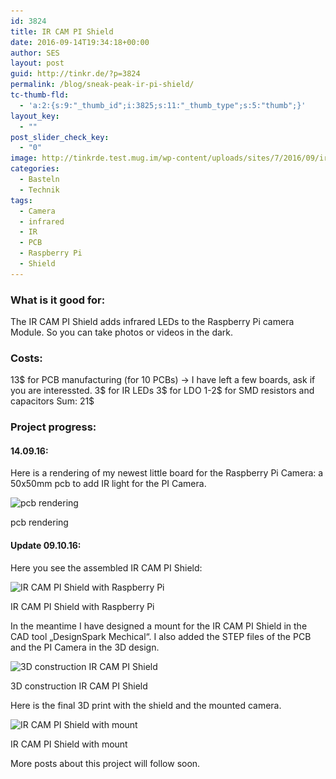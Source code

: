 ```yaml
---
id: 3824
title: IR CAM PI Shield
date: 2016-09-14T19:34:18+00:00
author: SES
layout: post
guid: http://tinkr.de/?p=3824
permalink: /blog/sneak-peak-ir-pi-shield/
tc-thumb-fld:
  - 'a:2:{s:9:"_thumb_id";i:3825;s:11:"_thumb_type";s:5:"thumb";}'
layout_key:
  - ""
post_slider_check_key:
  - "0"
image: http://tinkrde.test.mug.im/wp-content/uploads/sites/7/2016/09/ir_pi_shield_rendering.jpg
categories:
  - Basteln
  - Technik
tags:
  - Camera
  - infrared
  - IR
  - PCB
  - Raspberry Pi
  - Shield
---
```

### What is it good for:

The IR CAM PI Shield adds infrared LEDs to the Raspberry Pi camera Module. So you can take photos or videos in the dark.

### Costs:

13$ for PCB manufacturing (for 10 PCBs) -> I have left a few boards, ask if you are interessted.
3$ for IR LEDs
3$ for LDO
1-2$ for SMD resistors and capacitors
Sum: 21$

### Project progress:

#### 14.09.16:

Here is a rendering of my newest little board for the Raspberry Pi Camera: a 50x50mm pcb to add IR light for the PI Camera.

<div id="attachment_3825" style="width: 801px" >
  <img aria-describedby="caption-attachment-3825" loading="lazy" src="/assets/2016/09/ir_pi_shield_rendering.jpg" alt="pcb rendering "    srcset="/assets/2016/09/ir_pi_shield_rendering.jpg 791w, /assets/2016/09/ir_pi_shield_rendering-300x203.jpg 300w, /assets/2016/09/ir_pi_shield_rendering-768x518.jpg 768w" sizes="(max-width: 791px) 100vw, 791px" />

  <p id="caption-attachment-3825" >
    pcb rendering
  </p>
</div>

#### Update 09.10.16:

Here you see the assembled IR CAM PI Shield:


<div id="attachment_3834" style="width: 1034px" >
  <img aria-describedby="caption-attachment-3834" loading="lazy" src="/assets/2016/09/ir_cam_pi_shield_with_raspi-1024x689.jpg" alt="IR CAM PI Shield with Raspberry Pi"    srcset="/assets/2016/09/ir_cam_pi_shield_with_raspi-1024x689.jpg 1024w, /assets/2016/09/ir_cam_pi_shield_with_raspi-300x202.jpg 300w, /assets/2016/09/ir_cam_pi_shield_with_raspi-768x517.jpg 768w, /assets/2016/09/ir_cam_pi_shield_with_raspi.jpg 1447w" sizes="(max-width: 1024px) 100vw, 1024px" />

  <p id="caption-attachment-3834" >
    IR CAM PI Shield with Raspberry Pi
  </p>
</div>

In the meantime I have designed a mount for the IR CAM PI Shield in the CAD tool &#8222;DesignSpark Mechical&#8220;. I also added the STEP files of the PCB and the PI Camera in the 3D design.


<div id="attachment_3830" style="width: 723px" >
  <img aria-describedby="caption-attachment-3830" loading="lazy" src="/assets/2016/09/3d_construction_IR_pi_shield.jpg" alt="3D construction IR CAM PI Shield"    srcset="/assets/2016/09/3d_construction_IR_pi_shield.jpg 713w, /assets/2016/09/3d_construction_IR_pi_shield-300x199.jpg 300w" sizes="(max-width: 713px) 100vw, 713px" />

  <p id="caption-attachment-3830" >
    3D construction IR CAM PI Shield
  </p>
</div>

Here is the final 3D print with the shield and the mounted camera.


<div id="attachment_3833" style="width: 1034px" >
  <img aria-describedby="caption-attachment-3833" loading="lazy" src="/assets/2016/09/ir_cam_pi_shield_with_mount-1024x576.jpg" alt="IR CAM PI Shield with mount"    srcset="/assets/2016/09/ir_cam_pi_shield_with_mount-1024x576.jpg 1024w, /assets/2016/09/ir_cam_pi_shield_with_mount-300x169.jpg 300w, /assets/2016/09/ir_cam_pi_shield_with_mount-768x432.jpg 768w, /assets/2016/09/ir_cam_pi_shield_with_mount.jpg 1644w" sizes="(max-width: 1024px) 100vw, 1024px" />

  <p id="caption-attachment-3833" >
    IR CAM PI Shield with mount
  </p>
</div>

More posts about this project will follow soon.
